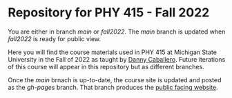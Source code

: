 # Repository for PHY 415 - Fall 2022

You are either in branch _main_ or _fall2022_. The _main_ branch is updated when _fall2022_ is ready for public view.

Here you will find the course materials used in PHY 415 at Michigan State University in the Fall of 2022 as taught by [Danny Caballero](http://dannycab.github.io/). Future iterations of this course will appear in this repository but as different branches.

Once the _main_ brnach is up-to-date, the course site is updated and posted as the _gh-pages_ branch. That branch produces the [public facing website](https://dannycab.github.io/phy415msu/).
